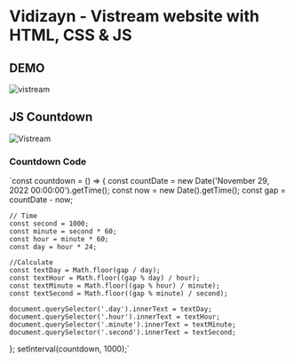 # Vidizayn - Vistream website with HTML, CSS & JS

## DEMO
![vistream](https://user-images.githubusercontent.com/101663533/189988458-53668ed7-dcdf-46a0-b2eb-87711fc88b2a.png)

## JS Countdown
![Vistream](https://user-images.githubusercontent.com/101663533/189989505-c7e52794-3297-4c62-a86a-1a604231c08c.gif)

### Countdown Code
`const countdown = () => {
    const countDate = new Date('November 29, 2022 00:00:00').getTime();
    const now = new Date().getTime();
    const gap = countDate - now;

    // Time
    const second = 1000;
    const minute = second * 60;
    const hour = minute * 60;
    const day = hour * 24;

    //Calculate
    const textDay = Math.floor(gap / day);
    const textHour = Math.floor((gap % day) / hour);
    const textMinute = Math.floor((gap % hour) / minute);
    const textSecond = Math.floor((gap % minute) / second);
    
    document.querySelector('.day').innerText = textDay;
    document.querySelector('.hour').innerText = textHour;
    document.querySelector('.minute').innerText = textMinute;
    document.querySelector('.second').innerText = textSecond;
};
setInterval(countdown, 1000);`
